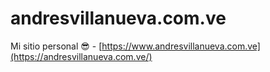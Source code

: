# andresvillanueva.com.ve
Mi sitio personal :sunglasses: - [https://www.andresvillanueva.com.ve](https://andresvillanueva.com.ve/) 
